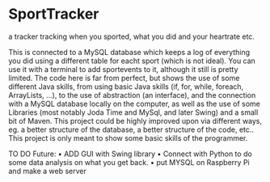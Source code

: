 # SportTracker
a tracker tracking when you sported, what you did and your heartrate etc. 

This is connected to a MySQL database which keeps a log of everything you did using a 
different table for eacht sport (which is not ideal). You can use it with a terminal to add
sportevents to it, although it still is pretty limited. 
The code here is far from perfect, but shows the use of some different Java skills, from
using basic Java skills (if, for, while, foreach, ArrayLists, ...), to the use of abstraction
(an interface), and the connection with a MySQL database locally on the computer, as well as 
the use of some Libraries (most notably Joda Time and MySql, and later Swing) and a small bit 
of Maven. 
This project could be highly improved upon via different ways, eg. a better structure of the 
database, a better structure of the code, etc.. This project is only meant to show some basic 
skills of the programmer.

TO DO Future: 
• ADD GUI with Swing library 
• Connect with Python to do some data analysis on what you get back. 
• put MYSQL on Raspberry Pi and make a web server
